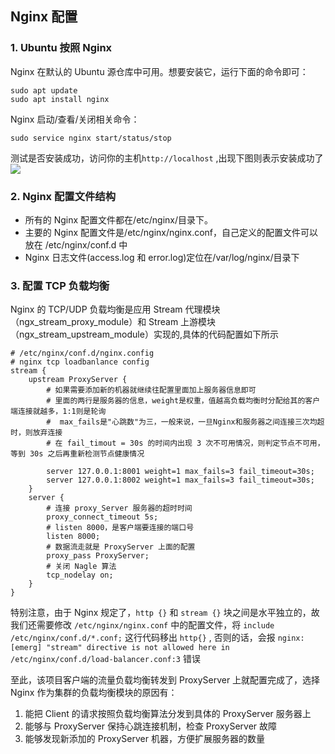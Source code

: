 ## Nginx 配置

### 1. Ubuntu 按照 Nginx
Nginx 在默认的 Ubuntu 源仓库中可用。想要安装它，运行下面的命令即可：
```
sudo apt update
sudo apt install nginx
```
Nginx 启动/查看/关闭相关命令：
```
sudo service nginx start/status/stop
```

测试是否安装成功，访问你的主机`http://localhost` ,出现下图则表示安装成功了
![](https://imgconvert.csdnimg.cn/aHR0cHM6Ly91cGxvYWQtaW1hZ2VzLmppYW5zaHUuaW8vdXBsb2FkX2ltYWdlcy80MTQxNjYtNWY5MDkwZTE2ZGI5YTM1OC5wbmc_aW1hZ2VNb2dyMi9hdXRvLW9yaWVudC9zdHJpcHxpbWFnZVZpZXcyLzIvZm9ybWF0L3dlYnA?x-oss-process=image/format,png)

### 2. Nginx 配置文件结构
* 所有的 Nginx 配置文件都在/etc/nginx/目录下。
* 主要的 Nginx 配置文件是/etc/nginx/nginx.conf，自己定义的配置文件可以放在 /etc/nginx/conf.d 中
* Nginx 日志文件(access.log 和 error.log)定位在/var/log/nginx/目录下

### 3. 配置 TCP 负载均衡
Nginx 的 TCP/UDP 负载均衡是应用 Stream 代理模块（ngx_stream_proxy_module）和 Stream 上游模块（ngx_stream_upstream_module）实现的,具体的代码配置如下所示
```
# /etc/nginx/conf.d/nginx.config
# nginx tcp loadbanlance config
stream {
    upstream ProxyServer {
        # 如果需要添加新的机器就继续往配置里面加上服务器信息即可
        # 里面的两行是服务器的信息，weight是权重，值越高负载均衡时分配给其的客户端连接就越多，1:1则是轮询
        #  max_fails是"心跳数"为三，一般来说，一旦Nginx和服务器之间连接三次均超时，则放弃连接
        # 在 fail_timout = 30s 的时间内出现 3 次不可用情况，则判定节点不可用，等到 30s 之后再重新检测节点健康情况

        server 127.0.0.1:8001 weight=1 max_fails=3 fail_timeout=30s;        
        server 127.0.0.1:8002 weight=1 max_fails=3 fail_timeout=30s;
    }   
    server {
        # 连接 proxy_Server 服务器的超时时间
        proxy_connect_timeout 5s;
        # listen 8000，是客户端要连接的端口号
        listen 8000;
        # 数据流走就是 ProxyServer 上面的配置
        proxy_pass ProxyServer;
        # 关闭 Nagle 算法
        tcp_nodelay on;
    }
}
```
特别注意，由于 Nginx 规定了，`http {}` 和 `stream {}` 块之间是水平独立的，故我们还需要修改 `/etc/nginx/nginx.conf` 中的配置文件，将 `include /etc/nginx/conf.d/*.conf;` 这行代码移出 `http{}` , 否则的话，会报 `nginx: [emerg] "stream" directive is not allowed here in /etc/nginx/conf.d/load-balancer.conf:3` 错误

至此，该项目客户端的流量负载均衡转发到 ProxyServer 上就配置完成了，选择 Nginx 作为集群的负载均衡模块的原因有：
1. 能把 Client 的请求按照负载均衡算法分发到具体的 ProxyServer 服务器上
2. 能够与 ProxyServer 保持心跳连接机制，检查 ProxyServer 故障
3. 能够发现新添加的 ProxyServer 机器，方便扩展服务器的数量
